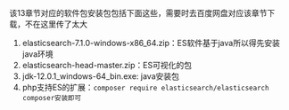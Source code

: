 该13章节对应的软件包安装包包括下面这些，需要时去百度网盘对应该章节下载，不在这里传了太大
   1. elasticsearch-7.1.0-windows-x86_64.zip：ES软件基于java所以得先安装java环境
   2. elasticsearch-head-master.zip：ES可视化的包
   3. jdk-12.0.1_windows-64_bin.exe: java安装包
   4. php支持ES的扩展：`composer require elasticsearch/elasticsearch composer安装即可`